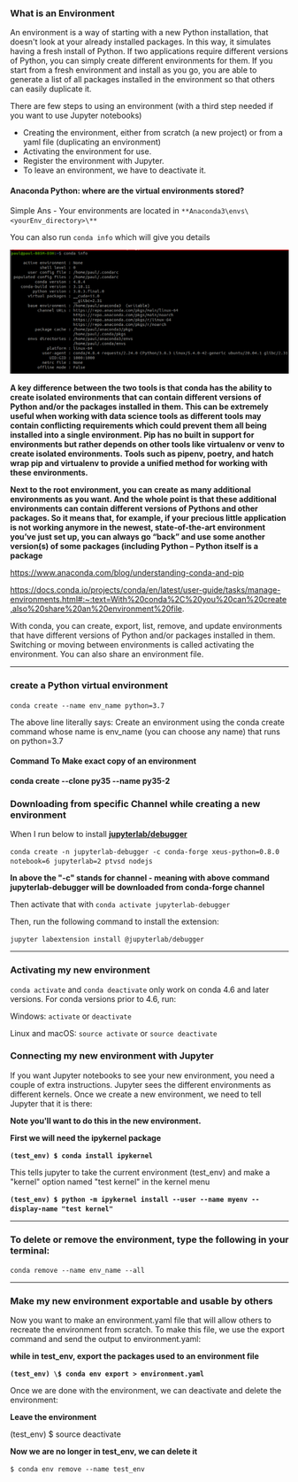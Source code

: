 ### What is an Environment

An environment is a way of starting with a new Python installation, that doesn't look at your already installed packages. In this way, it simulates having a fresh install of Python. If two applications require different versions of Python, you can simply create different environments for them. If you start from a fresh environment and install as you go, you are able to generate a list of all packages installed in the environment so that others can easily duplicate it.

There are few steps to using an environment (with a third step needed if you want to use Jupyter notebooks)

- Creating the environment, either from scratch (a new project) or from a yaml file (duplicating an environment)
- Activating the environment for use.
- Register the environment with Jupyter.
- To leave an environment, we have to deactivate it.

#### Anaconda Python: where are the virtual environments stored?

Simple Ans - Your environments are located in `**Anaconda3\envs\<yourEnv_directory>\**`

You can also run `conda info` which will give you details

![](assets/2020-08-13-02-26-34.png)

**A key difference between the two tools is that conda has the ability to create isolated environments that can contain different versions of Python and/or the packages installed in them. This can be extremely useful when working with data science tools as different tools may contain conflicting requirements which could prevent them all being installed into a single environment. Pip has no built in support for environments but rather depends on other tools like virtualenv or venv to create isolated environments. Tools such as pipenv, poetry, and hatch wrap pip and virtualenv to provide a unified method for working with these environments.**

**Next to the root environment, you can create as many additional environments as you want. And the whole point is that these additional environments can contain different versions of Pythons and other packages. So it means that, for example, if your precious little application is not working anymore in the newest, state-of-the-art environment you’ve just set up, you can always go “back” and use some another version(s) of some packages (including Python – Python itself is a package**

https://www.anaconda.com/blog/understanding-conda-and-pip

https://docs.conda.io/projects/conda/en/latest/user-guide/tasks/manage-environments.html#:~:text=With%20conda%2C%20you%20can%20create,also%20share%20an%20environment%20file.

With conda, you can create, export, list, remove, and update environments that have different versions of Python and/or packages installed in them. Switching or moving between environments is called activating the environment. You can also share an environment file.

---

### create a Python virtual environment

`conda create --name env_name python=3.7`

The above line literally says: Create an environment using the conda create command whose name is env_name (you can choose any name) that runs on python=3.7

#### Command To Make exact copy of an environment

**conda create --clone py35 --name py35-2**

### Downloading from specific Channel while creating a new environment

When I run below to install [**jupyterlab/debugger**](https://github.com/jupyterlab/debugger)

`conda create -n jupyterlab-debugger -c conda-forge xeus-python=0.8.0 notebook=6 jupyterlab=2 ptvsd nodejs`

**In above the "-c" stands for channel - meaning with above command jupyterlab-debugger will be downloaded from conda-forge channel**

Then activate that with `conda activate jupyterlab-debugger`

Then, run the following command to install the extension:

`jupyter labextension install @jupyterlab/debugger`

---

### Activating my new environment

`conda activate` and `conda deactivate` only work on conda 4.6 and later versions. For conda versions prior to 4.6, run:

Windows: `activate` or `deactivate`

Linux and macOS: `source activate` or `source deactivate`

### Connecting my new environment with Jupyter

If you want Jupyter notebooks to see your new environment, you need a couple of extra instructions. Jupyter sees the different environments as different kernels. Once we create a new environment, we need to tell Jupyter that it is there:

**Note you'll want to do this in the new environment.**

**First we will need the ipykernel package**

**`(test_env) $ conda install ipykernel`**

This tells jupyter to take the current environment (test_env) and make a "kernel" option named "test kernel" in the kernel menu

**`(test_env) $ python -m ipykernel install --user --name myenv --display-name "test kernel"`**

---

### To delete or remove the environment, type the following in your terminal:

`conda remove --name env_name --all`

---

### Make my new environment exportable and usable by others

Now you want to make an environment.yaml file that will allow others to recreate the environment from scratch. To make this file, we use the export command and send the output to environment.yaml:

**while in test_env, export the packages used to an environment file**

**`(test_env) \$ conda env export > environment.yaml`**

Once we are done with the environment, we can deactivate and delete the environment:

**Leave the environment**

(test_env) \$ source deactivate

**Now we are no longer in test_env, we can delete it**

`$ conda env remove --name test_env`
